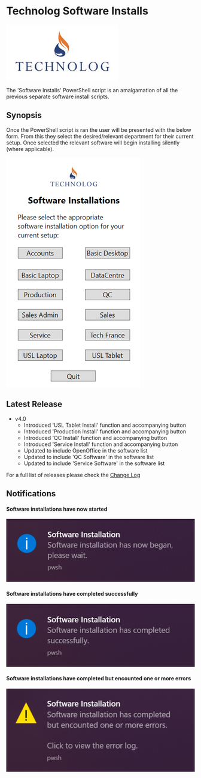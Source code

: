 # Technolog Software Installs

[![Technolog Logo](/Media/Technolog_Logo.jpg)](https://www.technolog.com/)

The 'Software Installs' PowerShell script is an amalgamation of all the previous separate software install scripts.

## Synopsis

Once the PowerShell script is ran the user will be presented with the below form. From this they select the desired/relevant department for their current setup. Once selected the relevant software will begin installing silently (where applicable).

![Software Installs GUI](/Samples/Software_Installs_GUI.PNG)

## Latest Release

- v4.0
    * Introduced 'USL Tablet Install' function and accompanying button
    * Introduced 'Production Install' function and accompanying button
    * Introduced 'QC Install' function and accompanying button
    * Introduced 'Service Install' function and accompanying button
    * Updated to include OpenOffice in the software list
    * Updated to include 'QC Software' in the software list
    * Updated to include 'Service Software' in the software list

For a full list of releases please check the [Change Log](CHANGES.md)

## Notifications

#### Software installations have now started

![Start Notification](/Samples/Installation_Started.PNG)

#### Software installations have completed successfully

![End Notification Success](/Samples/Installation_Completed_Success.PNG)

#### Software installations have completed but encounted one or more errors

![End Notification Error](/Samples/Installation_Completed_Errors.PNG)

